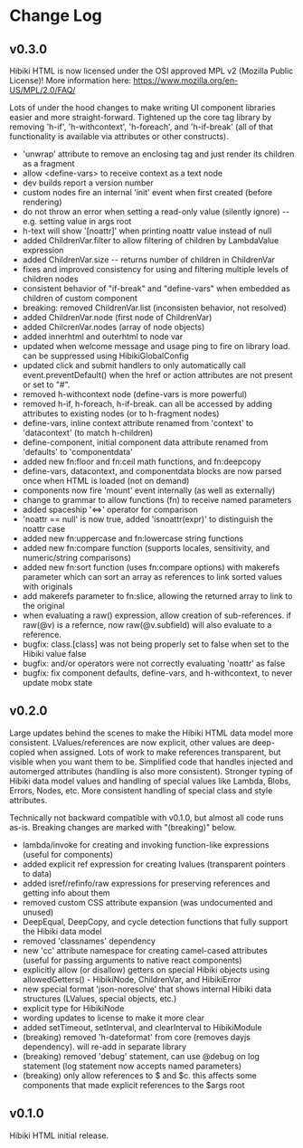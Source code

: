 # Change Log

## v0.3.0

Hibiki HTML is now licensed under the OSI approved MPL v2 (Mozilla Public License)!
More information here: https://www.mozilla.org/en-US/MPL/2.0/FAQ/

Lots of under the hood changes to make writing UI component libraries
easier and more straight-forward.  Tightened up the core tag library
by removing 'h-if', 'h-withcontext', 'h-foreach', and 'h-if-break' (all of that
functionality is available via attributes or other constructs).

* 'unwrap' attribute to remove an enclosing tag and just render its children as a fragment
* allow &lt;define-vars&gt; to receive context as a text node
* dev builds report a version number
* custom nodes fire an internal 'init' event when first created (before rendering)
* do not throw an error when setting a read-only value (silently ignore) -- e.g. setting value in args root
* h-text will show '[noattr]' when printing noattr value instead of null
* added ChildrenVar.filter to allow filtering of children by LambdaValue expression
* added ChildrenVar.size -- returns number of children in ChildrenVar
* fixes and improved consistency for using and filtering multiple levels of children nodes
* consistent behavior of "if-break" and "define-vars" when embedded as children of custom component
* breaking: removed ChildrenVar.list (inconsisten behavior, not resolved)
* added ChildrenVar.node (first node of ChildrenVar)
* added ChilcrenVar.nodes (array of node objects)
* added innerhtml and outerhtml to node var
* updated when welcome message and usage ping to fire on library load.  can be suppressed using HibikiGlobalConfig
* updated click and submit handlers to only automatically call event.preventDefault() when the href or action attributes are not present or set to "#".
* removed h-withcontext node (define-vars is more powerful)
* removed h-if, h-foreach, h-if-break.  can all be accessed by adding attributes to existing nodes (or to h-fragment nodes)
* define-vars, inline context attribute renamed from 'context' to 'datacontext' (to match h-children)
* define-component, initial component data attribute renamed from 'defaults' to 'componentdata'
* added new fn:floor and fn:ceil math functions, and fn:deepcopy
* define-vars, datacontext, and componentdata blocks are now parsed once when HTML is loaded (not on demand)
* components now fire 'mount' event internally (as well as externally)
* change to grammar to allow functions (fn) to receive named parameters
* added spaceship '<=>' operator for comparison
* 'noattr == null' is now true, added 'isnoattr(expr)' to distinguish the noattr case
* added new fn:uppercase and fn:lowercase string functions
* added new fn:compare function (supports locales, sensitivity, and numeric/string comparisons)
* added new fn:sort function (uses fn:compare options) with makerefs parameter which can sort an array as references to link sorted values with originals
* add makerefs parameter to fn:slice, allowing the returned array to link to the original
* when evaluating a raw() expression, allow creation of sub-references.  if raw(@v) is a refernce, now raw(@v.subfield) will also evaluate to a reference.
* bugfix: class.[class] was not being properly set to false when set to the Hibiki value false
* bugfix: and/or operators were not correctly evaluating 'noattr' as false
* bugfix: fix component defaults, define-vars, and h-withcontext, to never update mobx state

## v0.2.0

Large updates behind the scenes to make the Hibiki HTML data model more consistent.
LValues/references are now explicit, other values are deep-copied when assigned.
Lots of work to make references transparent, but visible when you want them to be.
Simplified code that handles injected and automerged attributes (handling is also
more consistent).  Stronger typing of Hibiki data model values and handling
of special values like Lambda, Blobs, Errors, Nodes, etc.  More consistent handling
of special class and style attributes.

Technically not backward compatible with v0.1.0, but almost all code runs as-is.
Breaking changes are marked with "(breaking)" below.

* lambda/invoke for creating and invoking function-like expressions (useful for components)
* added explicit ref expression for creating lvalues (transparent pointers to data)
* added isref/refinfo/raw expressions for preserving references and getting info about them
* removed custom CSS attribute expansion (was undocumented and unused)
* DeepEqual, DeepCopy, and cycle detection functions that fully support the Hibiki data model
* removed 'classnames' dependency
* new 'cc' attribute namespace for creating camel-cased attributes (useful for passing arguments to native react components)
* explicitly allow (or disallow) getters on special Hibiki objects using allowedGetters() - HibikiNode, ChildrenVar, and HibikiError
* new special format 'json-noresolve' that shows internal Hibiki data structures (LValues, special objects, etc.)
* explicit type for HibikiNode
* wording updates to license to make it more clear
* added setTimeout, setInterval, and clearInterval to HibikiModule
* (breaking) removed 'h-dateformat' from core (removes dayjs dependency).  will re-add in separate library
* (breaking) removed 'debug' statement, can use @debug on log statement (log statement now accepts named parameters)
* (breaking) only allow references to $ and $c.  this affects some components that made explicit references to the $args root

## v0.1.0

Hibiki HTML initial release.
